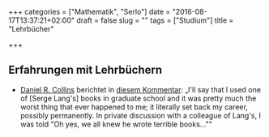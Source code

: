 +++
categories = ["Mathematik", "Serlo"]
date = "2016-08-17T13:37:21+02:00"
draft = false
slug = ""
tags = ["Studium"]
title = "Lehrbücher"

+++

## Erfahrungen mit Lehrbüchern

* [Daniel R. Collins](http://matheducators.stackexchange.com/users/5563/daniel-r-collins) berichtet in [diesem Kommentar](http://matheducators.stackexchange.com/questions/11306/teaching-a-pre-calculus-course-using-basic-mathematics-by-serge-lang#comment26203_11306): „I'll say that I used one of [Serge Lang's] books in graduate school and it was pretty much the worst thing that ever happened to me; it literally set back my career, possibly permanently. In private discussion with a colleague of Lang's, I was told "Oh yes, we all knew he wrote terrible books..."“
